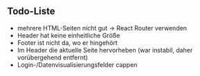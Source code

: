 ## Todo-Liste

- mehrere HTML-Seiten nicht gut -> React Router verwenden
- Header hat keine einheitliche Größe
- Footer ist nicht da, wo er hingehört
- Im Header die aktuelle Seite hervorheben (war instabil, daher vorübergehend entfernt)
- Login-/Datenvisualisierungsfelder cappen